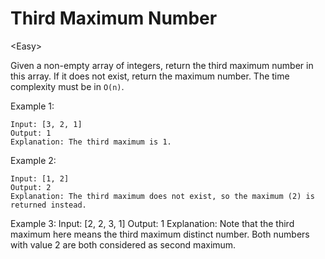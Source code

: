# Third Maximum Number

\<Easy>

Given a non-empty array of integers, return the third maximum number in this
array. If it does not exist, return the maximum number. The time complexity must
be in `O(n)`.

Example 1:
```
Input: [3, 2, 1]
Output: 1
Explanation: The third maximum is 1.
```

Example 2:
```
Input: [1, 2]
Output: 2
Explanation: The third maximum does not exist, so the maximum (2) is returned instead.
```

Example 3:
Input: [2, 2, 3, 1]
Output: 1
Explanation: Note that the third maximum here means the third maximum distinct number.
Both numbers with value 2 are both considered as second maximum.
```
